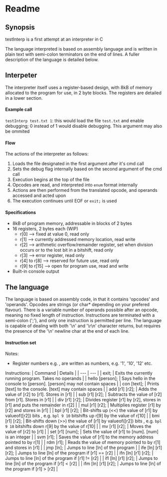 # Readme
## Synopsis
testInterp is a first attempt at an interpreter in C

The language interpreted is based on assembly language and is written in plain text with semi-colon terminators on the end of lines.
A fuller description of the language is detailed below.

## Interpeter
The interpreter itself uses a register-based design, with 8kB of memory allocated to the program for use, in 2 byte blocks.
The registers are detailed in a lower section.

#### Example call
```testInterp test.txt 1```: this would load the file `test.txt` and enable debugging; 0 instead of 1 would disable debugging. This argument may also be ommited

#### Flow
The actions of the interpreter as follows:
1. Loads the file designated in the first argument after it's cmd call
2. Sets the debug flag internally based on the second argument of the cmd call
3. Execution begins at the top of the file
4. Opcodes are read, and interpreted into `enum` format internally
5. Actions are then performed from the translated opcode, and operands accessed and acted upon
6. The execution continues until EOF or `exit;` is used

#### Specifications
* 8kB of program memory, addressable in blocks of 2 bytes
* 16 registers, 2 bytes each (WIP)
  * r[0] --> fixed at value 0, read only
  * r[1] --> currently addressed memory location, read write
  * r[2] --> arithmetic overflow/remainder register, set when division occurs or to the lost bit in a bitshift, read only
  * r[3] --> error register, read only
  * r[4] to r[8] --> reserved for future use, read only
  * r[9] to r[15] --> open for program use, read and write
* Built-in console output

## The language
The language is based on assembly code, in that it contains 'opcodes' and 'operands'. Opcodes are strings (or char* depending on your prefered flavour).
There is a variable number of operands possible after an opcode, meaning no fixed length of instruction. Instructions are terminated with a semi-colon (';'), and only one instruction is permitted per line.
The language is capable of dealing with both '\n' and '\r\n' character returns, but requires the presence of the '\n' newline char at the end of each line.

#### Instruction set
Notes:
* Register numbers e.g. <r1>, <r2> are written as numbers, e.g. '1', '10', '12' etc.

Instructions:
| Command | Details |
| --- | --- |
| exit; | Exits the currently running program. Takes no operands |
| hello [person]; | Says hello in the console to [person]. [person] may not contain spaces |
| con [text]; | Prints [text] to the console. [text] may contain spaces |
| add [r1] [r2]; | Adds the value of [r2] to [r1]. Stores in [r1] |
| sub [r1] [r2]; | Subtracts the value of [r2] from [r1]. Stores in [r1] |
| div [r1] [r2]; | Divides register [r1] by [r2], stores in [r1] and puts the remainder in r[2] |
| mul [r1] [r2]; | Multiplies register [r1] by [r2] and stores in [r1] |
| bpl [r1] [r2]; | Bit-shifts up (<<) the value of [r1] by valueof([r2]) bits , e.g. `bpl 9 10` bitshifts up r[9] by the value of r[10] |
| bmi [r1] [r2]; | Bit-shifts down (>>) the value of [r1] by valueof([r2]) bits , e.g. `bpl 9 10` bitshifts down r[9] by the value of r[10] |
| mv [r1] [r2]; | Moves the value of [r2] to [r1] |
| set [r1] [num]; | Sets the value of [r1] to [num]. [num] is an integer |
| svm [r1]; | Saves the value of [r1] to the memory address pointed to by r[1] |
| rdm [r1]; | Reads the value of memory pointed to by r[1] and stores in [r1] |
| jmp [ln]; | Jumps to line [ln] of the program |
| ife [ln] [r1] [r2]; | Jumps to line [ln] of the program if [r1] == [r2] |
| ifn [ln] [r1] [r2]; | Jumps to line [ln] of the program if [r1] != [r2] |
| ifl [ln] [r1] [r2]; | Jumps to line [ln] of the program if [r1] < [r2] |
| ifm [ln] [r1] [r2]; | Jumps to line [ln] of the program if [r1] > [r2] |